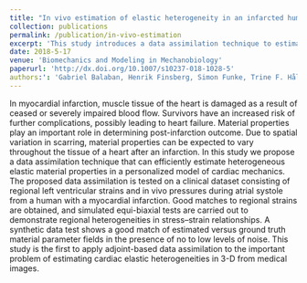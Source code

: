 ```yaml
---
title: "In vivo estimation of elastic heterogeneity in an infarcted human heart"
collection: publications
permalink: /publication/in-vivo-estimation
excerpt: 'This study introduces a data assimilation technique to estimate personalized models of cardiac mechanics with heterogeneous elastic material properties, specifically in the context of myocardial infarction. The method is tested using clinical data, demonstrating good matches to regional strains and providing insights into stress-strain relationships. This is the first application of adjoint-based data assimilation to estimate cardiac elastic heterogeneities in 3D from medical images.'
date: 2018-5-17
venue: 'Biomechanics and Modeling in Mechanobiology'
paperurl: 'http://dx.doi.org/10.1007/s10237-018-1028-5'
authors:': 'Gabriel Balaban, Henrik Finsberg, Simon Funke, Trine F. Håland, Einar Hopp, Joakim Sundnes, Samuel Wall, Marie E. Rognes'
---
```


In myocardial infarction, muscle tissue of the heart is damaged as a result of ceased or severely impaired blood flow. Survivors have an increased risk of further complications, possibly leading to heart failure. Material properties play an important role in determining post-infarction outcome. Due to spatial variation in scarring, material properties can be expected to vary throughout the tissue of a heart after an infarction. In this study we propose a data assimilation technique that can efficiently estimate heterogeneous elastic material properties in a personalized model of cardiac mechanics. The proposed data assimilation is tested on a clinical dataset consisting of regional left ventricular strains and in vivo pressures during atrial systole from a human with a myocardial infarction. Good matches to regional strains are obtained, and simulated equi-biaxial tests are carried out to demonstrate regional heterogeneities in stress–strain relationships. A synthetic data test shows a good match of estimated versus ground truth material parameter fields in the presence of no to low levels of noise. This study is the first to apply adjoint-based data assimilation to the important problem of estimating cardiac elastic heterogeneities in 3-D from medical images.